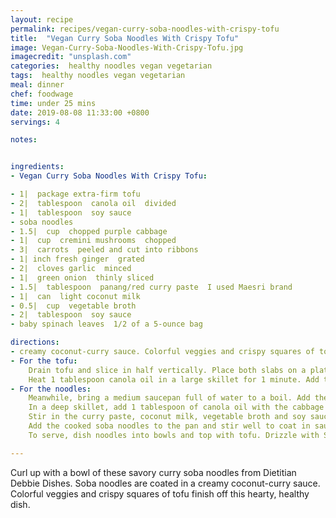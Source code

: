 ```yaml
---
layout: recipe
permalink: recipes/vegan-curry-soba-noodles-with-crispy-tofu
title:  "Vegan Curry Soba Noodles With Crispy Tofu"
image: Vegan-Curry-Soba-Noodles-With-Crispy-Tofu.jpg
imagecredit: "unsplash.com"
categories:  healthy noodles vegan vegetarian
tags:  healthy noodles vegan vegetarian
meal: dinner
chef: foodwage
time: under 25 mins
date: 2019-08-08 11:33:00 +0800
servings: 4

notes:


ingredients:
- Vegan Curry Soba Noodles With Crispy Tofu:

- 1|  package extra-firm tofu
- 2|  tablespoon  canola oil  divided
- 1|  tablespoon  soy sauce
- soba noodles
- 1.5|  cup  chopped purple cabbage
- 1|  cup  cremini mushrooms  chopped
- 3|  carrots  peeled and cut into ribbons
- 1| inch fresh ginger  grated
- 2|  cloves garlic  minced
- 1|  green onion  thinly sliced
- 1.5|  tablespoon  panang/red curry paste  I used Maesri brand
- 1|  can  light coconut milk
- 0.5|  cup  vegetable broth
- 2|  tablespoon  soy sauce
- baby spinach leaves  1/2 of a 5-ounce bag

directions:
- creamy coconut-curry sauce. Colorful veggies and crispy squares of tofu finish off this hearty, healthy dish.
- For the tofu:
    Drain tofu and slice in half vertically. Place both slabs on a plate lined with a paper towel. Top with a second towel and place something heavy on top. (I use a cast-iron skillet.) Press tofu for 15 minutes. After tofu is pressed, slice into 1 inch cubes.
    Heat 1 tablespoon canola oil in a large skillet for 1 minute. Add the tofu and cook on one side for 2-3 minutes or until brown, shaking the pan gently periodically to keep the tofu from sticking. Gently turn over each piece and cook on the next side for 2–3 minutes. Repeat until all sides are browned. Transfer to a bowl and toss with soy sauce and Sriracha to coat. Set aside.
- For the noodles:
    Meanwhile, bring a medium saucepan full of water to a boil. Add the soba noodles and cook for 8 minutes. Drain and set aside.
    In a deep skillet, add 1 tablespoon of canola oil with the cabbage and mushrooms. Sauté for 6–8 minutes or until cabbage starts to soften. Stir in the carrots, ginger, garlic and green onion. Sauté for 1 minute.
    Stir in the curry paste, coconut milk, vegetable broth and soy sauce until combined. Bring to a simmer for 1–2 minutes.
    Add the cooked soba noodles to the pan and stir well to coat in sauce. Stir in the spinach leaves and cook another 1–2 minutes, stirring frequently, until spinach is wilted.
    To serve, dish noodles into bowls and top with tofu. Drizzle with Sriracha and sprinkle with chopped cilantro.

---
```


Curl up with a bowl of these savory curry soba noodles from Dietitian Debbie Dishes. Soba noodles are coated in a creamy coconut-curry sauce. Colorful veggies and crispy squares of tofu finish off this hearty, healthy dish.